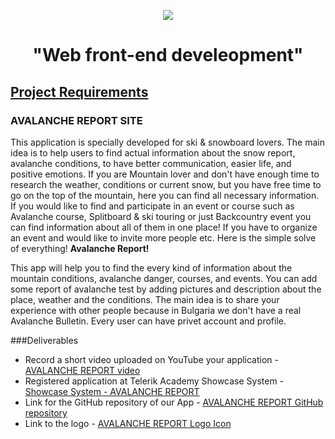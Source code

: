 <p align="center">
<a href="http://academy.telerik.com/">
<img src="https://camo.githubusercontent.com/08ecbe7b67d65cc7c6990787e2836b27b4296f2d/68747470733a2f2f7261772e6769746875622e636f6d2f666c65787472792f54656c6572696b2d41636164656d792f6d61737465722f50726f6772616d6d696e6725323077697468253230432532332f436f6465732f4f746865722f54656c6572696b2e706e67"/>
</a>

<h1 align="center">"Web front-end develeopment"</h1>

## <a href="https://github.com/TelerikAcademy/Slice-and-Dice/blob/master/Course-Project/README.md">Project Requirements</a>

### AVALANCHE REPORT SITE

This application is specially developed for ski & snowboard lovers. The main idea is to help users to find actual information about the snow report, avalanche conditions, to have better communication, easier life, and positive emotions. If you are Mountain lover and don't have enough time to research the weather, conditions or current snow, but you have free time to go on the top of the mountain, here you can find all necessary information. If you would like to find and participate in an event or course such as Avalanche course, Splitboard & ski touring or just Backcountry event you can find information about all of them in one place! If you have to organize an event and would like to invite more people etc. Here is the simple solve of everything! __Avalanche Report!__

This app will help you to find the every kind of information about the mountain conditions, avalanche danger, courses, and events. You can add some report of avalanche test by adding pictures and description about the place, weather and the conditions. The main idea is to share your experience with other people because in Bulgaria we don't have a real Avalanche Bulletin. Every user can have privet account and profile.

###Deliverables 
  * Record a short video uploaded on YouTube your application - <a href="#">AVALANCHE REPORT video</a>
  * Registered application at Telerik Academy Showcase System - <a href="#">Showcase System - AVALANCHE REPORT</a>
  * Link for the GitHub repository of our App - <a href="https://github.com/Nayaata/Web-Front-end-develeopment">AVALANCHE REPORT GitHub repository</a>
  * Link to the logo - <a href="#">AVALANCHE REPORT Logo Icon</a>
